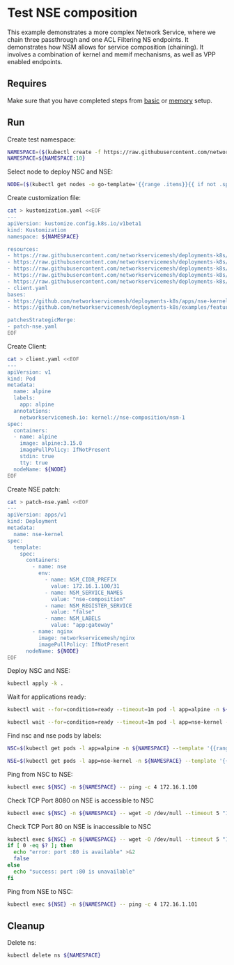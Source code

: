 # Test NSE composition

This example demonstrates a more complex Network Service, where we chain three passthrough and one ACL Filtering NS endpoints.
It demonstrates how NSM allows for service composition (chaining).
It involves a combination of kernel and memif mechanisms, as well as VPP enabled endpoints.

## Requires

Make sure that you have completed steps from [basic](../../basic) or [memory](../../memory) setup.

## Run

Create test namespace:
```bash
NAMESPACE=($(kubectl create -f https://raw.githubusercontent.com/networkservicemesh/deployments-k8s/294af207196411f4489d7f58513bcdf24926e2f5/examples/features/namespace.yaml)[0])
NAMESPACE=${NAMESPACE:10}
```

Select node to deploy NSC and NSE:
```bash
NODE=($(kubectl get nodes -o go-template='{{range .items}}{{ if not .spec.taints  }}{{index .metadata.labels "kubernetes.io/hostname"}} {{end}}{{end}}')[0])
```

Create customization file:
```bash
cat > kustomization.yaml <<EOF
---
apiVersion: kustomize.config.k8s.io/v1beta1
kind: Kustomization
namespace: ${NAMESPACE}

resources:
- https://raw.githubusercontent.com/networkservicemesh/deployments-k8s/294af207196411f4489d7f58513bcdf24926e2f5/examples/features/nse-composition/config-file.yaml
- https://raw.githubusercontent.com/networkservicemesh/deployments-k8s/294af207196411f4489d7f58513bcdf24926e2f5/examples/features/nse-composition/passthrough-1.yaml
- https://raw.githubusercontent.com/networkservicemesh/deployments-k8s/294af207196411f4489d7f58513bcdf24926e2f5/examples/features/nse-composition/passthrough-2.yaml
- https://raw.githubusercontent.com/networkservicemesh/deployments-k8s/294af207196411f4489d7f58513bcdf24926e2f5/examples/features/nse-composition/passthrough-3.yaml
- https://raw.githubusercontent.com/networkservicemesh/deployments-k8s/294af207196411f4489d7f58513bcdf24926e2f5/examples/features/nse-composition/nse-composition-ns.yaml
- client.yaml
bases:
- https://github.com/networkservicemesh/deployments-k8s/apps/nse-kernel?ref=294af207196411f4489d7f58513bcdf24926e2f5
- https://github.com/networkservicemesh/deployments-k8s/examples/features/nse-composition/nse-firewall?ref=294af207196411f4489d7f58513bcdf24926e2f5

patchesStrategicMerge:
- patch-nse.yaml
EOF
```

Create Client:
```bash
cat > client.yaml <<EOF
---
apiVersion: v1
kind: Pod
metadata:
  name: alpine
  labels:
    app: alpine    
  annotations:
    networkservicemesh.io: kernel://nse-composition/nsm-1
spec:
  containers:
  - name: alpine
    image: alpine:3.15.0
    imagePullPolicy: IfNotPresent
    stdin: true
    tty: true
  nodeName: ${NODE}
EOF
```


Create NSE patch:
```bash
cat > patch-nse.yaml <<EOF
---
apiVersion: apps/v1
kind: Deployment
metadata:
  name: nse-kernel
spec:
  template:
    spec:
      containers:
        - name: nse
          env:
            - name: NSM_CIDR_PREFIX
              value: 172.16.1.100/31
            - name: NSM_SERVICE_NAMES
              value: "nse-composition"
            - name: NSM_REGISTER_SERVICE
              value: "false"
            - name: NSM_LABELS
              value: "app:gateway"
        - name: nginx
          image: networkservicemesh/nginx
          imagePullPolicy: IfNotPresent
      nodeName: ${NODE}
EOF
```

Deploy NSC and NSE:
```bash
kubectl apply -k .
```

Wait for applications ready:
```bash
kubectl wait --for=condition=ready --timeout=1m pod -l app=alpine -n ${NAMESPACE}
```
```bash
kubectl wait --for=condition=ready --timeout=1m pod -l app=nse-kernel -n ${NAMESPACE}
```

Find nsc and nse pods by labels:
```bash
NSC=$(kubectl get pods -l app=alpine -n ${NAMESPACE} --template '{{range .items}}{{.metadata.name}}{{"\n"}}{{end}}')
```
```bash
NSE=$(kubectl get pods -l app=nse-kernel -n ${NAMESPACE} --template '{{range .items}}{{.metadata.name}}{{"\n"}}{{end}}')
```

Ping from NSC to NSE:
```bash
kubectl exec ${NSC} -n ${NAMESPACE} -- ping -c 4 172.16.1.100
```

Check TCP Port 8080 on NSE is accessible to NSC
```bash
kubectl exec ${NSC} -n ${NAMESPACE} -- wget -O /dev/null --timeout 5 "172.16.1.100:8080"
```

Check TCP Port 80 on NSE is inaccessible to NSC
```bash
kubectl exec ${NSC} -n ${NAMESPACE} -- wget -O /dev/null --timeout 5 "172.16.1.100:80"
if [ 0 -eq $? ]; then
  echo "error: port :80 is available" >&2
  false
else
  echo "success: port :80 is unavailable"
fi
```

Ping from NSE to NSC:
```bash
kubectl exec ${NSE} -n ${NAMESPACE} -- ping -c 4 172.16.1.101
```

## Cleanup

Delete ns:
```bash
kubectl delete ns ${NAMESPACE}
```
